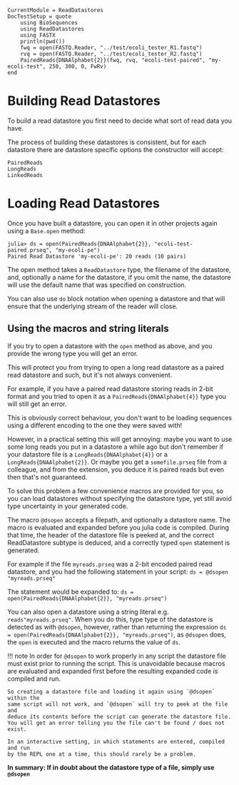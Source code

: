 ```@meta
CurrentModule = ReadDatastores
DocTestSetup = quote
    using BioSequences
    using ReadDatastores
    using FASTX
    println(pwd())
    fwq = open(FASTQ.Reader, "../test/ecoli_tester_R1.fastq")
    rvq = open(FASTQ.Reader, "../test/ecoli_tester_R2.fastq")
    PairedReads{DNAAlphabet{2}}(fwq, rvq, "ecoli-test-paired", "my-ecoli-test", 250, 300, 0, FwRv)
end
```

# Building Read Datastores

To build a read datastore you first need to decide what sort of read data you have.

The process of building these datastores is consistent, but for each datastore
there are datastore specific options the constructor will accept:

```@docs
PairedReads
LongReads
LinkedReads
```

# Loading Read Datastores

Once you have built a datastore, you can open it in other projects again using
a `Base.open` method:

```jldoctest
julia> ds = open(PairedReads{DNAAlphabet{2}}, "ecoli-test-paired.prseq", "my-ecoli-pe")
Paired Read Datastore 'my-ecoli-pe': 20 reads (10 pairs)
```

The open method takes a `ReadDatastore` type, the filename of the datastore,
and, optionally a name for the datastore, if you omit the name, the datastore
will use the default name that was specified on construction.

You can also use `do` block notation when opening a datastore and that will
ensure that the underlying stream of the reader will close.

## Using the macros and string literals

If you try to open a datastore with the `open` method as above, and you provide
the wrong type you will get an error.

This will protect you from trying to open a long read datastore as a paired read
datastore and such, but it's not always convenient.

For example, if you have a paired read datastore storing reads in 2-bit format
and you tried to open it as a `PairedReads{DNAAlphabet{4}}` type you will still
get an error.

This is obviously correct behaviour, you don't want to be loading sequences
using a different encoding to the one they were saved with!

However, in a practical setting this will get annoying: maybe you want to use
some long reads you put in a datastore a while ago but don't remember if your
datastore file is a `LongReads{DNAAlphabet{4}}` or a `LongReads{DNAAlphabet{2}}`.
Or maybe you get a `somefile.prseq` file from a colleague, and from the extension,
you deduce it is paired reads but even then that's not guaranteed.

To solve this problem a few convenience macros are provided for you, so you can
load datastores without specifying the datastore type, yet still avoid type
uncertainty in your generated code.

The macro `@dsopen` accepts a filepath, and optionally a datastore name.
The macro is evaluated and expanded before you julia code is compiled.
During that time, the header of the datastore file is peeked at, and the correct
ReadDatastore subtype is deduced, and a correctly typed `open` statement is generated.

For example if the file `myreads.prseq` was a 2-bit encoded paired read datastore,
and you had the following statement in your script: `ds = @dsopen "myreads.prseq"`

The statement would be expanded to: `ds = open(PairedReads{DNAAlphabet{2}}, "myreads.prseq")`

You can also open a datastore using a string literal e.g. `reads"myreads.prseq"`.
When you do this, type type of the datastore is detected as with `@dsopen`,
however, rather than returning the expression
`ds = open(PairedReads{DNAAlphabet{2}}, "myreads.prseq")`, as `@dsopen` does,
the `open` is executed and the macro returns the value of `ds`.

!!! note
    In order for `@dsopen` to work properly in any script the datastore file
    must exist prior to running the script. This is unavoidable because
    macros are evaluated and expanded first before the resulting expanded code
    is compiled and run.
    
    So creating a datastore file and loading it again using `@dsopen` within the
    same script will not work, and `@dsopen` will try to peek at the file and
    deduce its contents before the script can generate the datastore file.
    You will get an error telling you the file can't be found / does not exist.
    
    In an interactive setting, in which statements are entered, compiled and run
    by the REPL one at a time, this should rarely be a problem.
    
**In summary: If in doubt about the datastore type of a file, simply use `@dsopen`**
